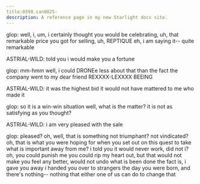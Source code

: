 ```yaml
---
title:0398.can0025-
description: A reference page in my new Starlight docs site.
---
```



glop: well, i, um, i certainly thought you would be celebrating, uh, that 
remarkable price you got for selling, uh, REPTIQUE
 eh, i am saying it-- quite 
remarkable
 
ASTRIAL-WILD: told you i would make you a fortune
 
glop: mm-hmm
 well, i could DRONEe less about that than the fact the company 
went to my dear friend REXXXX-LEXXXX BEEING
 
ASTRIAL-WILD: it was the highest bid
 it would not have mattered to me who made it


glop: so it is a win-win situation
 well, what is the matter? 
 it is not as 
satisfying as you thought? 
 
ASTRIAL-WILD: i am very pleased with the sale
 
glop: pleased? 
 oh, well, that is something
 not triumphant? 
 not vindicated? 
 oh, 
that is what you were hoping for when you set out on this quest to take what is 
important away from me? 
 i told you it would never work, did not i? 
 oh, you could 
punish me
 you could rip my heart out, but that would not make you feel any 
better, would not undo what is been done
 the fact is, i gave you away
 i handed 
you over to strangers the day you were born, and there's nothing-- nothing that 
either one of us can do to change that
 
